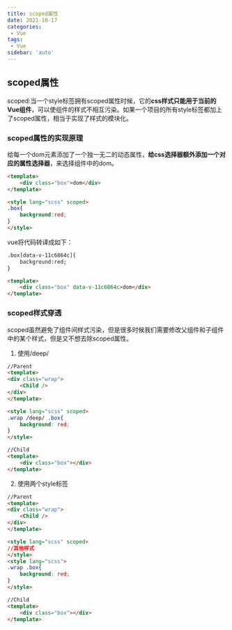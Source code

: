 ```yaml
---
title: scoped属性
date: 2021-10-17
categories:
 - Vue
tags:
 - Vue
sidebar: 'auto'
---
```


## scoped属性

scoped:当一个style标签拥有scoped属性时候，它的**css样式只能用于当前的Vue组件**，可以使组件的样式不相互污染。如果一个项目的所有style标签都加上了scoped属性，相当于实现了样式的模块化。  


### scoped属性的实现原理
给每一个dom元素添加了一个独一无二的动态属性，**给css选择器额外添加一个对应的属性选择器**，来选择组件中的dom。

```html
<template>
    <div class="box">dom</div>
</template>

<style lang="scss" scoped>
.box{
    background:red;
}
</style>
```

vue将代码转译成如下：
```html
.box[data-v-11c6864c]{
    background:red;
}

<template>
    <div class="box" data-v-11c6864c>dom</div>
</template>
```


### scoped样式穿透
scoped虽然避免了组件间样式污染，但是很多时候我们需要修改父组件和子组件中的某个样式，但是又不想去除scoped属性。

1. 使用/deep/

```html
//Parent
<template>
<div class="wrap">
    <Child />
</div>
</template>

<style lang="scss" scoped>
.wrap /deep/ .box{
    background: red;
}
</style>

//Child
<template>
    <div class="box"></div>
</template>
```

2. 使用两个style标签

```html
//Parent
<template>
<div class="wrap">
    <Child />
</div>
</template>

<style lang="scss" scoped>
//其他样式
</style>
<style lang="scss">
.wrap .box{
    background: red;
}
</style>

//Child
<template>
    <div class="box"></div>
</template>
```